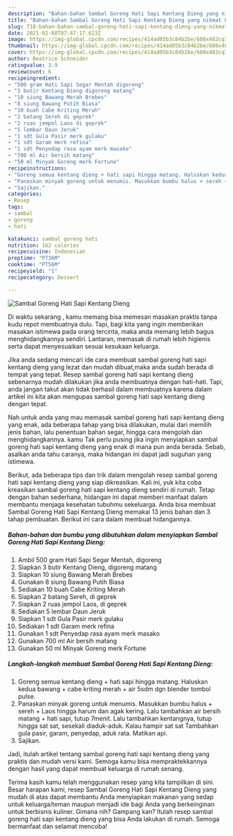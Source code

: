 ```yaml
---
description: "Bahan-bahan Sambal Goreng Hati Sapi Kentang Dieng yang nikmat Untuk Jualan"
title: "Bahan-bahan Sambal Goreng Hati Sapi Kentang Dieng yang nikmat Untuk Jualan"
slug: 718-bahan-bahan-sambal-goreng-hati-sapi-kentang-dieng-yang-nikmat-untuk-jualan
date: 2021-02-08T07:47:17.623Z
image: https://img-global.cpcdn.com/recipes/414ad05b3c84b2be/680x482cq70/sambal-goreng-hati-sapi-kentang-dieng-foto-resep-utama.jpg
thumbnail: https://img-global.cpcdn.com/recipes/414ad05b3c84b2be/680x482cq70/sambal-goreng-hati-sapi-kentang-dieng-foto-resep-utama.jpg
cover: https://img-global.cpcdn.com/recipes/414ad05b3c84b2be/680x482cq70/sambal-goreng-hati-sapi-kentang-dieng-foto-resep-utama.jpg
author: Beatrice Schneider
ratingvalue: 3.9
reviewcount: 6
recipeingredient:
- "500 gram Hati Sapi Segar Mentah digoreng"
- "3 butir Kentang Dieng digoreng matang"
- "10 siung Bawang Merah Brebes"
- "8 siung Bawang Putih Biasa"
- "10 buah Cabe Kriting Merah"
- "2 batang Sereh di geprek"
- "2 ruas jempol Laos di geprek"
- "5 lembar Daun Jeruk"
- "1 sdt Gula Pasir merk gulaku"
- "1 sdt Garam merk refina"
- "1 sdt Penyedap rasa ayam merk masako"
- "700 ml Air bersih matang"
- "50 ml Minyak Goreng merk Fortune"
recipeinstructions:
- "Goreng semua kentang dieng + hati sapi hingga matang. Haluskan kedua bawang + cabe kriting merah + air 5sdm dgn blender tombol pulse."
- "Panaskan minyak goreng untuk menumis. Masukkan bumbu halus + sereh + Laos hingga harum dan agak kering. Lalu tambahkan air bersih matang + hati sapi, tutup 7menit. Lalu tambahkan kentangnya, tutup hingga sat sat, sesekali diaduk-aduk. Kalau hampir sat sat Tambahkan gula pasir, garam, penyedap, aduk rata. Matikan api."
- "Sajikan."
categories:
- Resep
tags:
- sambal
- goreng
- hati

katakunci: sambal goreng hati 
nutrition: 162 calories
recipecuisine: Indonesian
preptime: "PT36M"
cooktime: "PT56M"
recipeyield: "1"
recipecategory: Dessert

---
```



![Sambal Goreng Hati Sapi Kentang Dieng](https://img-global.cpcdn.com/recipes/414ad05b3c84b2be/680x482cq70/sambal-goreng-hati-sapi-kentang-dieng-foto-resep-utama.jpg)

Di waktu  sekarang , kamu memang bisa memesan masakan praktis tanpa kudu repot membuatnya dulu. Tapi, bagi kita yang ingin memberikan masakan istimewa pada orang tercinta, maka anda memang lebih bagus menghidangkannya sendiri. Lantaran, memasak di rumah lebih higienis serta dapat menyesuaikan sesuai kesukaan keluarga.

Jika anda sedang mencari ide cara membuat sambal goreng hati sapi kentang dieng yang lezat dan mudah dibuat,maka anda sudah berada di tempat yang tepat. Resep sambal goreng hati sapi kentang dieng  sebenarnya mudah dilakukan jika anda membuatnya dengan hati-hati. Tapi, anda jangan takut akan tidak berhasil dalam membuatnya 
karena dalam artikel ini kita akan mengupas sambal goreng hati sapi kentang dieng dengan tepat.  



Nah untuk anda yang mau memasak sambal goreng hati sapi kentang dieng yang enak, ada beberapa tahap yang bisa dilakukan, mulai dari memilih jenis bahan, lalu penentuan bahan segar, hingga cara mengolah dan menghidangkannya. kamu Tak perlu pusing jika ingin menyiapkan sambal goreng hati sapi kentang dieng yang enak di mana pun anda berada. Sebab, asalkan anda  tahu caranya, maka hidangan ini dapat jadi suguhan yang istimewa.

Berikut, ada beberapa tips dan trik dalam mengolah resep sambal goreng hati sapi kentang dieng yang siap dikreasikan. Kali ini, yuk kita coba kreasikan sambal goreng hati sapi kentang dieng sendiri di rumah. Tetap dengan bahan sederhana, hidangan ini dapat memberi manfaat dalam membantu menjaga kesehatan tubuhmu sekeluarga. Anda bisa membuat Sambal Goreng Hati Sapi Kentang Dieng memakai 13 jenis bahan dan 3 tahap pembuatan. Berikut ini cara dalam membuat hidangannya.

<!--inarticleads1-->

##### Bahan-bahan dan bumbu yang dibutuhkan dalam menyiapkan Sambal Goreng Hati Sapi Kentang Dieng:

1. Ambil 500 gram Hati Sapi Segar Mentah, digoreng
1. Siapkan 3 butir Kentang Dieng, digoreng matang
1. Siapkan 10 siung Bawang Merah Brebes
1. Gunakan 8 siung Bawang Putih Biasa
1. Sediakan 10 buah Cabe Kriting Merah
1. Siapkan 2 batang Sereh, di geprek
1. Siapkan 2 ruas jempol Laos, di geprek
1. Sediakan 5 lembar Daun Jeruk
1. Siapkan 1 sdt Gula Pasir merk gulaku
1. Sediakan 1 sdt Garam merk refina
1. Gunakan 1 sdt Penyedap rasa ayam merk masako
1. Gunakan 700 ml Air bersih matang
1. Gunakan 50 ml Minyak Goreng merk Fortune




<!--inarticleads2-->

##### Langkah-langkah membuat Sambal Goreng Hati Sapi Kentang Dieng:

1. Goreng semua kentang dieng + hati sapi hingga matang. Haluskan kedua bawang + cabe kriting merah + air 5sdm dgn blender tombol pulse.
1. Panaskan minyak goreng untuk menumis. Masukkan bumbu halus + sereh + Laos hingga harum dan agak kering. Lalu tambahkan air bersih matang + hati sapi, tutup 7menit. Lalu tambahkan kentangnya, tutup hingga sat sat, sesekali diaduk-aduk. Kalau hampir sat sat Tambahkan gula pasir, garam, penyedap, aduk rata. Matikan api.
1. Sajikan.




Jadi, itulah artikel tentang  sambal goreng hati sapi kentang dieng  yang praktis dan mudah versi kami. Semoga kamu bisa mempraktekkannya dengan hasil yang dapat membuat keluarga di rumah senang. 

Terima kasih kamu telah menggunakan resep yang kita tampilkan di sini. Besar harapan kami, resep  Sambal Goreng Hati Sapi Kentang Dieng yang mudah di atas dapat membantu Anda menyiapkan makanan yang sedap untuk keluarga/teman maupun menjadi ide bagi Anda yang berkeinginan untuk berbisnis kuliner. Gimana nih? Gampang kan? Itulah resep sambal goreng hati sapi kentang dieng yang bisa Anda lakukan di rumah. Semoga bermanfaat dan selamat mencoba!

